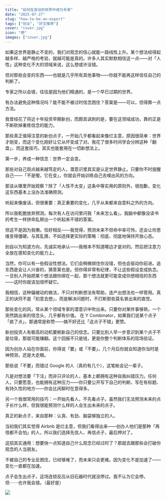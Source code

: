 ```yaml
---
title: "如何在变动的世界中成为专家"
date: "2025-07-27"
slug: "how-to-be-an-expert"
tags: ["创业", "好文推荐"]
cover: "cover.jpg"
icon: "😎"
images: ["cover.jpg"]
---
```

如果这世界是静止不变的，我们对观念的信心就能一路线性上升。某个想法经得起越多样、越严格的考验，就越可能是真的。许多人其实默默相信这一点——对「人性」这种变化不大的领域来说，这么想或许没错。



但对那些会变的东西——也就是几乎所有其他事物——你就不能再这样信任自己的判断了。



专家之所以会错，往往是因为他们精通的，是一个早已过期的世界。



有办法避免这种情况吗？能不能不被过时信念困住？答案是——可以，但得靠一点方法。



我曾经花了将近十年投资早期新创，而颇具讽刺的是，要在这领域成功，靠的正是不断砍掉重练信念的能力。



那些真正值得注意的新创点子，一开始几乎都看起来像烂主意，原因很简单：世界才刚变，而这个变化刚好让它从坏变成了对。我花了很多时间学会分辨这种「翻盘」，而这套技巧，其实也能套用在一切新想法上。



第一步，养成一种信念：世界一定会变。



那些对自己观点越来越笃定的人，潜意识里其实是认定世界静止。只要你不时提醒自己——「不是喔，它在变」，你就会开始训练自己去嗅出风的方向。



那该从哪里开始观察？除了「人性不太变」这条中等实用的原则外，很抱歉，变化这东西基本上没办法准确预测。



听起来像废话，但很重要：真正重要的变化，几乎从来都来自意料之外的方向。



所以我乾脆放弃预测。每次有人在访问里问我「未来怎么看」，我脑中都像没读书的考生一样拼命乱掰出一个听起来不错的答案。



但这不是因为我懒。恰好相反——我觉得，预测未来不但命中率可怜，还会让你思维变得僵硬。与其乱猜，不如选择更实际的策略：彻底、彻底地保持开放心态。



别自以为知道方向，先诚实地承认——我根本不知道哪边才是对的。然后把注意力全放在感知变化的能力上。



当然，你可以有一些假设性想法。它们会稍微绑住你没错，但也会驱动你前进。追东西是会让人兴奋的，猜答案也是。但你得非常有纪律，不让这些假设变成执念。
一旦别人开始把某个想法跟你绑在一起，那个想法就更可能变成你想相信的东西——这时你就该加倍怀疑它。



我相信，这种偏被动的做法，不只对判断想法有帮助，连产出想法也一样管用。真正的诀窍不是「刻意去想」，而是解决问题时，不打断那些莫名冒出来的直觉。



那些变化的风，常从某个领域专家的潜意识中吹出来。只要你对某件事够熟，一个突然跳出来的怪念头，几乎都有价值。
在 Y Combinator，如果我们说某个点子「疯了点」，那通常是称赞——搞不好还比「这点子不错」更赞。



新创投资人有极高的动机要刷新自己的信念。只要比别人早一步意识到某个点子不是垃圾，那就可能赚翻。这个回报不只是钱，更是你整个判断体系的现场验证。



因为创办人站在你面前，你得说「要」或「不要」，几个月后你就会知道你当时是神预测，还是大走眼。



那些说「不要」而错过 Google 的人（真的有几个），这笔帐会记一辈子。



凡是对想法要「下注」而非只评论的人，基本上都拥有这种自我纠错压力。任何人，只要愿意，也能拥有这种压力——你只要公开写下自己的判断。写在有标题、有持久性的地方——你会比闲聊时在意得多。



另一个我很常用的技巧：一开始先看人，不先看点子。虽然我们无法预测未来的点子长什么样，但我很能预测什么样的人会生出未来的点子。



真正的新点子，来自那种：认真、有劲、脑袋够独立的人。



当初我们其实觉得 Airbnb 是烂主意，但我们看得出来——创办人他们是那种「再怪都不会怕」的人，所以我们选择先信人、再信点子，最后押对了。



这招其实通用：想要快一点知道自己什么观念已经过时了？那就去跟那些会打破你观念的人当朋友。



不被自己的专业反困住，已经够难了，而未来只会更难。因为变化不是加速了——变化一直都在加速。



点子会生出点子，这场连锁反应从旧石器时代就没停过。我不认为它会停。
但⋯⋯也许我会错。（最好是）




![](https://prod-files-secure.s3.us-west-2.amazonaws.com/112d0858-5090-4d34-a606-b75eb8d65fd2/46476355-9cf3-4e99-9b7a-3531bc426380/1000202064.png?X-Amz-Algorithm=AWS4-HMAC-SHA256&X-Amz-Content-Sha256=UNSIGNED-PAYLOAD&X-Amz-Credential=ASIAZI2LB46644WMZVQI%2F20250829%2Fus-west-2%2Fs3%2Faws4_request&X-Amz-Date=20250829T064443Z&X-Amz-Expires=3600&X-Amz-Security-Token=IQoJb3JpZ2luX2VjEF8aCXVzLXdlc3QtMiJGMEQCIEWTeXy%2BwAJLgyVimMIg8u1XKhuLASG%2BUWnjubY59PvHAiB0EArpui4t1H5QZM7wW5R4vb2GLumT0hgTHDbtIwyZyCqIBAi3%2F%2F%2F%2F%2F%2F%2F%2F%2F%2F8BEAAaDDYzNzQyMzE4MzgwNSIMUxWzm8NlvlhCJJMxKtwDuOKjKP56YvbRDKaK7dUCR3IjHR14Q%2Btp%2Bv7iMMAAnEvR9gpX%2B7UW6fLxWump%2BbqqIAAw9isOHSwwq2cfh%2B3Q6YR5yKb5RdcM8S3R5K6qmd%2BIipU4kaMiu49Gds%2B2%2B7h%2FTHtbFF5tdgItJeR8%2F6%2FsjWpGmlYV%2BHLxbvJrO42w244qqFhAiSEQkrKuAHcSNh0wImYpNhNiLn8UmHqbEUCAWf2lstNM8SfKOK92qrWpboGXFvsMwDqYyHqpIxq%2BRyDbdkou8oA4hkg75FDp%2BkFBL02jQqYUBq1KcN1HINjkQy%2Bj50SdUhFr%2FNIuY3B9nR7zD9CcZGhj93nc4jftc7TP2LYR9oa4Aqs5T8sF9EVypVaFOoT77VNACd4iQkHI9IXRRkQ%2BvlfU43Tbskt26xJbHEaU4Vi0j9xEaU%2FY5RFAwvb2nxPqjGMLvQqAhtaNzH6xWyluyTnzq6Bb8UcoaonySzN8sAMvMgmh7boQa0PoLRycLUUxDK52lWiIF2AToG1%2FZQUFHLecFptnt8wbsnE3PmgZBpGyXpreW1fY96LxAXYxZSo20Cn8%2F68ubu7V2gTJykyjdW%2Bt8tpnpZk77k8CMxnTwTofRZAVxyroUucJ85gPGErzZ16mMrC%2Bmbgwgo7FxQY6pgF6PpSzQMigciSmyRBz601tWsOxG2gZSSXVVDmiMDoCwachLftfAtbnmvj9cZ5zK4ufg%2FXOoPphgJ2Rv6BoTyT2eP3jJmleX8mxtABKZi6%2BPbldDdZWYEBRUMu03qTBpYNUVK0z7Aldj2yozaQPfxkIga3Kz6eYrW6frIhXdhByw6tOHwB40F4BBlUoyE5Vw75ulcKFpMa0fmrOSc3JeJ%2FXjpFgg6Pf&X-Amz-Signature=4e7a892990b05d67f16c4f10f306c942ee63fbd31e17db23835646a056daa8f3&X-Amz-SignedHeaders=host&x-amz-checksum-mode=ENABLED&x-id=GetObject)

